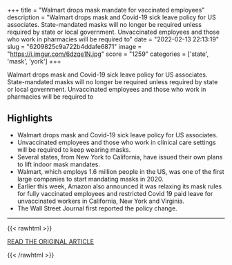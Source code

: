 +++
title = "Walmart drops mask mandate for vaccinated employees"
description = "Walmart drops mask and Covid-19 sick leave policy for US associates. State-mandated masks will no longer be required unless required by state or local government. Unvaccinated employees and those who work in pharmacies will be required to"
date = "2022-02-13 22:13:19"
slug = "6209825c9a722b4ddafe6871"
image = "https://i.imgur.com/6dzqe1N.jpg"
score = "1259"
categories = ['state', 'mask', 'york']
+++

Walmart drops mask and Covid-19 sick leave policy for US associates. State-mandated masks will no longer be required unless required by state or local government. Unvaccinated employees and those who work in pharmacies will be required to

## Highlights

- Walmart drops mask and Covid-19 sick leave policy for US associates.
- Unvaccinated employees and those who work in clinical care settings will be required to keep wearing masks.
- Several states, from New York to California, have issued their own plans to lift indoor mask mandates.
- Walmart, which employs 1.6 million people in the US, was one of the first large companies to start mandating masks in 2020.
- Earlier this week, Amazon also announced it was relaxing its mask rules for fully vaccinated employees and restricted Covid 19 paid leave for unvaccinated workers in California, New York and Virginia.
- The Wall Street Journal first reported the policy change.

---

{{< rawhtml >}}
  <p class="article-category">
    <a target="_blank" href="https://amp.cnn.com/cnn/2022/02/12/business/walmart-mask-covid-policy/index.html">READ THE ORIGINAL ARTICLE</a>
  </p>
{{< /rawhtml >}}
